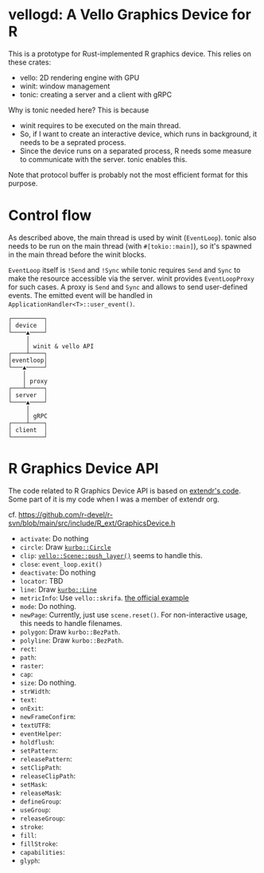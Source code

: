 vellogd: A Vello Graphics Device for R
======================================

This is a prototype for Rust-implemented R graphics device. This relies on these crates:

* vello: 2D rendering engine with GPU
* winit: window management
* tonic: creating a server and a client with gRPC

Why is tonic needed here? This is because

* winit requires to be executed on the main thread.
* So, if I want to create an interactive device, which runs in background, it
  needs to be a seprated process.
* Since the device runs on a separated process, R needs some measure to
  communicate with the server. tonic enables this.

Note that protocol buffer is probably not the most efficient format for this purpose.

# Control flow

As described above, the main thread is used by winit (`EventLoop`). tonic also
needs to be run on the main thread (with `#[tokio::main]`), so it's spawned in
the main thread before the winit blocks.

`EventLoop` itself is `!Send` and `!Sync` while tonic requires `Send` and `Sync`
to make the resource accessible via the server. winit provides `EventLoopProxy`
for such cases. A proxy is `Send` and `Sync` and allows to send user-defined
events. The emitted event will be handled in
`ApplicationHandler<T>::user_event()`.

```
┌─────────┐             
│ device  │             
└────▲────┘             
     │                  
     │ winit & vello API
┌────┴────┐             
│eventloop│             
└───▲─────┘             
    │                   
    │ proxy             
┌───┴─────┐             
│ server  │             
└────▲────┘             
     │                  
     │ gRPC             
┌────┴────┐             
│ client  │             
└─────────┘             
```

# R Graphics Device API

The code related to R Graphics Device API is based on [extendr's code][extendr].
Some part of it is my code when I was a member of extendr org.

[extendr]: https://github.com/extendr/extendr/tree/master/extendr-api/src/graphics

cf. <https://github.com/r-devel/r-svn/blob/main/src/include/R_ext/GraphicsDevice.h>

* `activate`: Do nothing
* `circle`: Draw [`kurbo::Circle`](https://docs.rs/kurbo/latest/kurbo/struct.Circle.html)
* `clip`: [`vello::Scene::push_layer()`](https://docs.rs/vello/latest/vello/struct.Scene.html#method.push_layer) seems to handle this.
* `close`: `event_loop.exit()`
* `deactivate`: Do nothing
* `locator`: TBD
* `line`: Draw [`kurbo::Line`](https://docs.rs/kurbo/latest/kurbo/struct.Line.html)
* `metricInfo`: Use `vello::skrifa`. [the official example](https://github.com/linebender/vello/blob/7647a14838a9bfe86c6f93abe62c8a7c2e6a7115/examples/scenes/src/simple_text.rs#L8)
* `mode`: Do nothing.
* `newPage`: Currently, just use `scene.reset()`. For non-interactive usage, this needs to handle filenames.
* `polygon`: Draw `kurbo::BezPath`.
* `polyline`: Draw `kurbo::BezPath`.
* `rect`:
* `path`:
* `raster`:
* `cap`:
* `size`: Do nothing.
* `strWidth`:
* `text`:
* `onExit`:
* `newFrameConfirm`:
* `textUTF8`:
* `eventHelper`:
* `holdflush`:
* `setPattern`:
* `releasePattern`:
* `setClipPath`:
* `releaseClipPath`:
* `setMask`:
* `releaseMask`:
* `defineGroup`:
* `useGroup`:
* `releaseGroup`:
* `stroke`:
* `fill`:
* `fillStroke`:
* `capabilities`:
* `glyph`:
